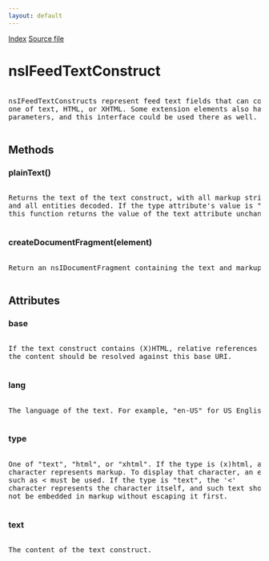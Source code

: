 ```yaml
---
layout: default
---
```

<div id='links'><a href="../index.html">Index</a>
<a href="http://dxr.mozilla.org/mozilla-central/source/toolkit/components/feeds/nsIFeedTextConstruct.idl">Source file</a>
</div>

# nsIFeedTextConstruct #
<pre>  
nsIFeedTextConstructs represent feed text fields that can contain  
one of text, HTML, or XHTML. Some extension elements also have "type"  
parameters, and this interface could be used there as well.  
  
</pre>
## Methods ##

### plainText() ###
<pre>  
Returns the text of the text construct, with all markup stripped   
and all entities decoded. If the type attribute's value is "text",  
this function returns the value of the text attribute unchanged.  
  
</pre>
### createDocumentFragment(element) ###
<pre>  
Return an nsIDocumentFragment containing the text and markup.  
  
</pre>
## Attributes ##

### base ###
<pre>  
If the text construct contains (X)HTML, relative references in  
the content should be resolved against this base URI.  
  
</pre>
### lang ###
<pre>  
The language of the text. For example, "en-US" for US English.  
  
</pre>
### type ###
<pre>  
One of "text", "html", or "xhtml". If the type is (x)html, a '<'  
character represents markup. To display that character, an escape  
such as &lt; must be used. If the type is "text", the '<'  
character represents the character itself, and such text should  
not be embedded in markup without escaping it first.  
  
</pre>
### text ###
<pre>  
The content of the text construct.  
  
</pre>